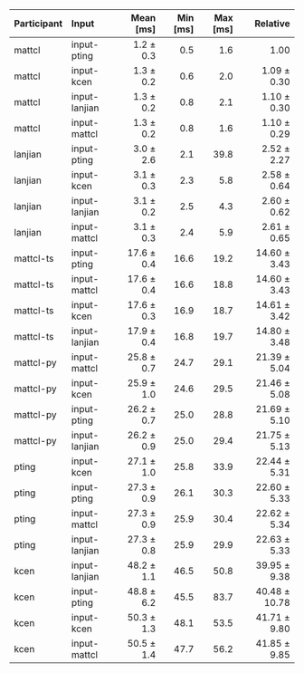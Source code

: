 | Participant | Input | Mean [ms] | Min [ms] | Max [ms] | Relative |
|:---|:---|---:|---:|---:|---:|
| mattcl | input-pting | 1.2 ± 0.3 | 0.5 | 1.6 | 1.00 |
| mattcl | input-kcen | 1.3 ± 0.2 | 0.6 | 2.0 | 1.09 ± 0.30 |
| mattcl | input-lanjian | 1.3 ± 0.2 | 0.8 | 2.1 | 1.10 ± 0.30 |
| mattcl | input-mattcl | 1.3 ± 0.2 | 0.8 | 1.6 | 1.10 ± 0.29 |
| lanjian | input-pting | 3.0 ± 2.6 | 2.1 | 39.8 | 2.52 ± 2.27 |
| lanjian | input-kcen | 3.1 ± 0.3 | 2.3 | 5.8 | 2.58 ± 0.64 |
| lanjian | input-lanjian | 3.1 ± 0.2 | 2.5 | 4.3 | 2.60 ± 0.62 |
| lanjian | input-mattcl | 3.1 ± 0.3 | 2.4 | 5.9 | 2.61 ± 0.65 |
| mattcl-ts | input-pting | 17.6 ± 0.4 | 16.6 | 19.2 | 14.60 ± 3.43 |
| mattcl-ts | input-mattcl | 17.6 ± 0.4 | 16.6 | 18.8 | 14.60 ± 3.43 |
| mattcl-ts | input-kcen | 17.6 ± 0.3 | 16.9 | 18.7 | 14.61 ± 3.42 |
| mattcl-ts | input-lanjian | 17.9 ± 0.4 | 16.8 | 19.7 | 14.80 ± 3.48 |
| mattcl-py | input-mattcl | 25.8 ± 0.7 | 24.7 | 29.1 | 21.39 ± 5.04 |
| mattcl-py | input-kcen | 25.9 ± 1.0 | 24.6 | 29.5 | 21.46 ± 5.08 |
| mattcl-py | input-pting | 26.2 ± 0.7 | 25.0 | 28.8 | 21.69 ± 5.10 |
| mattcl-py | input-lanjian | 26.2 ± 0.9 | 25.0 | 29.4 | 21.75 ± 5.13 |
| pting | input-kcen | 27.1 ± 1.0 | 25.8 | 33.9 | 22.44 ± 5.31 |
| pting | input-pting | 27.3 ± 0.9 | 26.1 | 30.3 | 22.60 ± 5.33 |
| pting | input-mattcl | 27.3 ± 0.9 | 25.9 | 30.4 | 22.62 ± 5.34 |
| pting | input-lanjian | 27.3 ± 0.8 | 25.9 | 29.9 | 22.63 ± 5.33 |
| kcen | input-lanjian | 48.2 ± 1.1 | 46.5 | 50.8 | 39.95 ± 9.38 |
| kcen | input-pting | 48.8 ± 6.2 | 45.5 | 83.7 | 40.48 ± 10.78 |
| kcen | input-kcen | 50.3 ± 1.3 | 48.1 | 53.5 | 41.71 ± 9.80 |
| kcen | input-mattcl | 50.5 ± 1.4 | 47.7 | 56.2 | 41.85 ± 9.85 |
